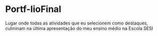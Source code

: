 # Portf-lioFinal
Lugar onde todas as atividades que eu selecionem como destaques, culminam na última apresentação do meu ensino médio na Escola SESI
